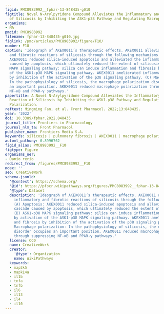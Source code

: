 ```yaml
---
figid: PMC8983992__fphar-13-848435-g010
figtitle: Novel N-Arylpyridone Compound Alleviates the Inflammatory and Fibrotic Reaction
  of Silicosis by Inhibiting the ASK1-p38 Pathway and Regulating Macrophage Polarization
organisms:
- NA
pmcid: PMC8983992
filename: fphar-13-848435-g010.jpg
figlink: /pmc/articles/PMC8983992/figure/F10/
number: F10
caption: 'Ideograph of AKEX0011’s therapeutic effects. AKEX0011 alleviated the inflammatory
  and fibrotic reactions of silicosis through the following mechanisms (A) Apoptosis:
  AKEX0011 reduced silica-induced apoptosis and alleviated the inflammatory cascade
  caused by apoptosis, which ultimately reduced the extent of silicosis. (B) ASK1-p38
  MAPK signaling pathway: silica can induce inflammation and fibrosis by activation
  of the ASK1-p38 MAPK signaling pathway. AKEX0011 ameliorated inflammation and fibrosis
  by inhibition of the activation of the p38 signaling pathway. (C) Macrophage polarization:
  In the pathophysiology of silicosis, the macrophage polarization disorder occupies
  an important position. AKEX0011 reduced macrophage polarization through suppressing
  NF-κB and PPAR-γ pathways.'
papertitle: A Novel N-Arylpyridone Compound Alleviates the Inflammatory and Fibrotic
  Reaction of Silicosis by Inhibiting the ASK1-p38 Pathway and Regulating Macrophage
  Polarization.
reftext: Mingming Fan, et al. Front Pharmacol. 2022;13:848435.
year: '2022'
doi: 10.3389/fphar.2022.848435
journal_title: Frontiers in Pharmacology
journal_nlm_ta: Front Pharmacol
publisher_name: Frontiers Media S.A.
keywords: silicosis | pulmonary fibrosis | AKEX0011 | macrophage polarization | pirfenidone
automl_pathway: 0.8996762
figid_alias: PMC8983992__F10
figtype: Figure
organisms_ner:
- Danio rerio
redirect_from: /figures/PMC8983992__F10
ndex: ''
seo: CreativeWork
schema-jsonld:
  '@context': https://schema.org/
  '@id': https://pfocr.wikipathways.org/figures/PMC8983992__fphar-13-848435-g010.html
  '@type': Dataset
  description: 'Ideograph of AKEX0011’s therapeutic effects. AKEX0011 alleviated the
    inflammatory and fibrotic reactions of silicosis through the following mechanisms
    (A) Apoptosis: AKEX0011 reduced silica-induced apoptosis and alleviated the inflammatory
    cascade caused by apoptosis, which ultimately reduced the extent of silicosis.
    (B) ASK1-p38 MAPK signaling pathway: silica can induce inflammation and fibrosis
    by activation of the ASK1-p38 MAPK signaling pathway. AKEX0011 ameliorated inflammation
    and fibrosis by inhibition of the activation of the p38 signaling pathway. (C)
    Macrophage polarization: In the pathophysiology of silicosis, the macrophage polarization
    disorder occupies an important position. AKEX0011 reduced macrophage polarization
    through suppressing NF-κB and PPAR-γ pathways.'
  license: CC0
  name: CreativeWork
  creator:
    '@type': Organization
    name: WikiPathways
  keywords:
  - map3k5
  - mapk14a
  - il1b
  - tnfa
  - tnfb
  - il6
  - il13
  - il4
  - il10
---
```

